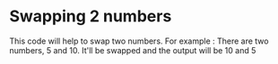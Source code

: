 # Swapping 2 numbers

This code will help to swap two numbers.
For example : There are two numbers, 5 and 10. It'll be swapped and the output will be 10 and 5
